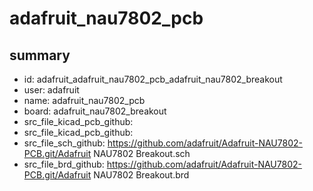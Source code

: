 # adafruit_nau7802_pcb
 
## summary 
* id: adafruit_adafruit_nau7802_pcb_adafruit_nau7802_breakout
* user: adafruit
* name: adafruit_nau7802_pcb
* board: adafruit_nau7802_breakout
* src_file_kicad_pcb_github: 
* src_file_kicad_pcb_github: 
* src_file_sch_github: https://github.com/adafruit/Adafruit-NAU7802-PCB.git/Adafruit NAU7802 Breakout.sch
* src_file_brd_github: https://github.com/adafruit/Adafruit-NAU7802-PCB.git/Adafruit NAU7802 Breakout.brd



